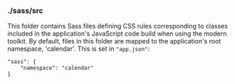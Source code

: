 ### ./sass/src

This folder contains Sass files defining CSS rules corresponding to classes
included in the application's JavaScript code build when using the modern toolkit.
By default, files in this folder are mapped to the application's root namespace, 'calendar'.
This is set in `"app.json"`:

    "sass": {
        "namespace": "calendar"
    }